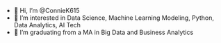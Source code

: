- 👋 Hi, I’m @ConnieK615
- 👀 I’m interested in Data Science, Machine Learning Modeling, Python, Data Analytics, AI Tech
- 🌱 I’m graduating from a MA in Big Data and Business Analytics

<!---
ConnieK615/ConnieK615 is a ✨ special ✨ repository because its `README.md` (this file) appears on your GitHub profile.
You can click the Preview link to take a look at your changes.
--->
